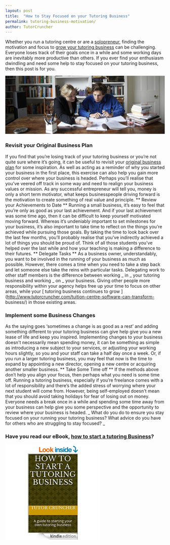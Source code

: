 ```yaml
---
layout: post
title:  "How to Stay Focused on your Tutoring Business"
permalink: tutoring-business-motivation/
author: TutorCruncher
---
```

Whether you run a tutoring centre or are a 
[solopreneur](http://www.entrepreneur.com/article/239522), 
finding the motivation and focus to 
[grow your tutoring business](http://www.tutorcruncher.com/how-to-grow-your-tuition-agency/) 
can be challenging. Everyone loses track of their
goals once in a while and some working days are inevitably more productive
than others. If you ever find your enthusiasm dwindling and need some help to
stay focused on your tutoring business, then this post is for you.

<div class="img-holder full-width">
   <img src="/img/blogs/tutor-business-plan-1024x372.jpg" alt-text="Tutor Business Plan"/>
</div>

### Revisit your Original Business Plan

If you
find that you’re losing track of your tutoring business or you’re not quite
sure where it’s going, it can be useful to revisit your 
[original business plan](http://www.tutorcruncher.com/how-to-make-a-business-plan-part-1/) for
some inspiration. As well as acting as a reminder of why you started your
business in the first place, this exercise can also help you gain more control
over where your business is headed. Perhaps you’ll realise that you've veered
off track in some way and need to realign your business values or mission. As
any successful entrepreneur will tell you, money is only a short term
motivator, what keeps businesspeople driving forward is the motivation to
create something of real value and principle. ** Review your Achievements to
Date ** Running a small business, it’s easy to feel that you’re only as good
as your last achievement. And if your last achievement was some time ago, then
it can be difficult to keep yourself motivated moving forward. Whereas it’s
undeniably important to set milestones for your business, it’s also important
to take time to reflect on the things you’re achieved while pursuing those
goals. By taking the time to look back over the last few months, you’ll
probably realise that you’ve indirectly achieved a lot of things you should be
proud of. Think of all those students you’ve helped over the last while and
how your teaching is making a difference to their futures. ** Delegate Tasks
** As a business owner, understandably, you want to be involved in the running
of your business as much as possible. However, there comes a time when you
need to take a step back and let someone else take the reins with particular
tasks. Delegating work to other staff members is the difference between
working _ in _ your tutoring business and working _ on _ your business. Giving
other people more responsibility within your agency helps free up your time to
focus on other areas, while your [ tutoring business continues to grow
](http://www.tutorcruncher.com/tuition-centre-software-can-transform-
business/) in those existing areas. 

### Implement some Business Changes

As the saying goes ‘sometimes a change is as good as a rest’ and adding something
different to your tutoring business can give help give you a new lease of life
and keep you inspired. Implementing changes to your business doesn't
necessarily mean spending money, it can be something as simple as introducing
a new subject to your services, or adjusting your working hours slightly, so
you and your staff can take a half day once a week. Or, if you run a larger
tutoring business, you may feel that now is the time to expand by appointing a
new director, opening a new centre or acquiring another smaller business. **
Take Some Time off ** If the methods above don’t help you align your focus,
then perhaps what you need is some time off. Running a tutoring business,
especially if you’re freelance comes with a lot of responsibility and there’s
the added stress of worrying where your next student will come from. However,
being self-employed doesn't mean that you should avoid taking holidays for
fear of losing out on money. Everyone needs a break once in a while and
spending some time away from your business can help give you some perspective
and the opportunity to review where your business is headed. _ What do you do
to ensure you stay focused on your running your tutoring business? What advice
do you have for others who are struggling to stay focused? _

### Have you read our eBook, [how to start a tutoring Business](http://www.amazon.co.uk/How-Start-Tutoring-Business-starting-ebook/dp/B00SNPQHMO)?

<div class="img-holder full-width">
   <img src="/img/blogs/TutorCruncher-ebook.jpg" alt-text="TutorCruncher ebook"/>
</div>

